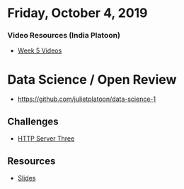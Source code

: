 Friday, October 4, 2019
====================
### Video Resources (India Platoon)
- [Week 5 Videos](https://www.youtube.com/playlist?list=PLu0CiQ7bzwESUO8TDdosfRHzU6V2wPOrT)

# Data Science / Open Review
- https://github.com/julietplatoon/data-science-1

## Challenges
* [HTTP Server Three](https://github.com/julietplatoon/http-server-three)

## Resources
* [Slides](https://docs.google.com/presentation/d/18XgB39IqvBFXfJYKQdc5j2ZzlZBeOH_enugni6b__Cs/edit?usp=sharing)
